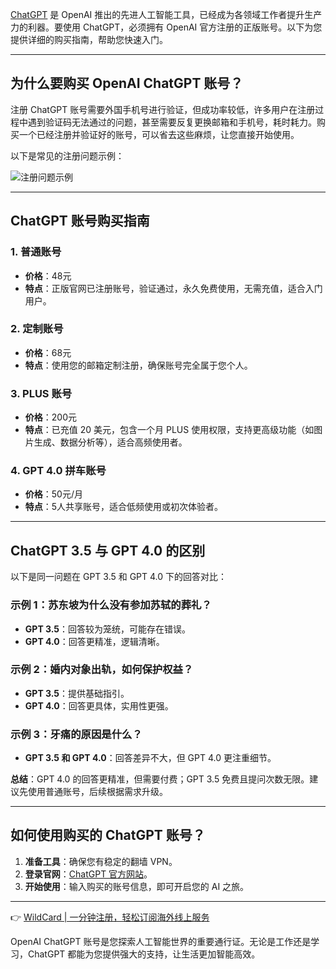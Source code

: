 [ChatGPT](https://bit.ly/bewildcard) 是 OpenAI 推出的先进人工智能工具，已经成为各领域工作者提升生产力的利器。要使用 ChatGPT，必须拥有 OpenAI 官方注册的正版账号。以下为您提供详细的购买指南，帮助您快速入门。

---

## 为什么要购买 OpenAI ChatGPT 账号？

注册 ChatGPT 账号需要外国手机号进行验证，但成功率较低，许多用户在注册过程中遇到验证码无法通过的问题，甚至需要反复更换邮箱和手机号，耗时耗力。购买一个已经注册并验证好的账号，可以省去这些麻烦，让您直接开始使用。

以下是常见的注册问题示例：

![注册问题示例](https://chatgptzhanghao.com/wp-content/uploads/2025/06/your-account-has-flagged-for-potential-obuse.png)

---

## ChatGPT 账号购买指南

### 1. 普通账号
- **价格**：48元  
- **特点**：正版官网已注册账号，验证通过，永久免费使用，无需充值，适合入门用户。  

### 2. 定制账号
- **价格**：68元  
- **特点**：使用您的邮箱定制注册，确保账号完全属于您个人。

### 3. PLUS 账号
- **价格**：200元  
- **特点**：已充值 20 美元，包含一个月 PLUS 使用权限，支持更高级功能（如图片生成、数据分析等），适合高频使用者。

### 4. GPT 4.0 拼车账号
- **价格**：50元/月  
- **特点**：5人共享账号，适合低频使用或初次体验者。

---

## ChatGPT 3.5 与 GPT 4.0 的区别

以下是同一问题在 GPT 3.5 和 GPT 4.0 下的回答对比：

### 示例 1：苏东坡为什么没有参加苏轼的葬礼？
- **GPT 3.5**：回答较为笼统，可能存在错误。
- **GPT 4.0**：回答更精准，逻辑清晰。

### 示例 2：婚内对象出轨，如何保护权益？
- **GPT 3.5**：提供基础指引。
- **GPT 4.0**：回答更具体，实用性更强。

### 示例 3：牙痛的原因是什么？
- **GPT 3.5 和 GPT 4.0**：回答差异不大，但 GPT 4.0 更注重细节。

**总结**：GPT 4.0 的回答更精准，但需要付费；GPT 3.5 免费且提问次数无限。建议先使用普通账号，后续根据需求升级。

---

## 如何使用购买的 ChatGPT 账号？

1. **准备工具**：确保您有稳定的翻墙 VPN。
2. **登录官网**：[ChatGPT 官方网站](https://bit.ly/bewildcard)。
3. **开始使用**：输入购买的账号信息，即可开启您的 AI 之旅。

---

👉 [WildCard | 一分钟注册，轻松订阅海外线上服务](https://bit.ly/bewildcard)

OpenAI ChatGPT 账号是您探索人工智能世界的重要通行证。无论是工作还是学习，ChatGPT 都能为您提供强大的支持，让生活更加智能高效。